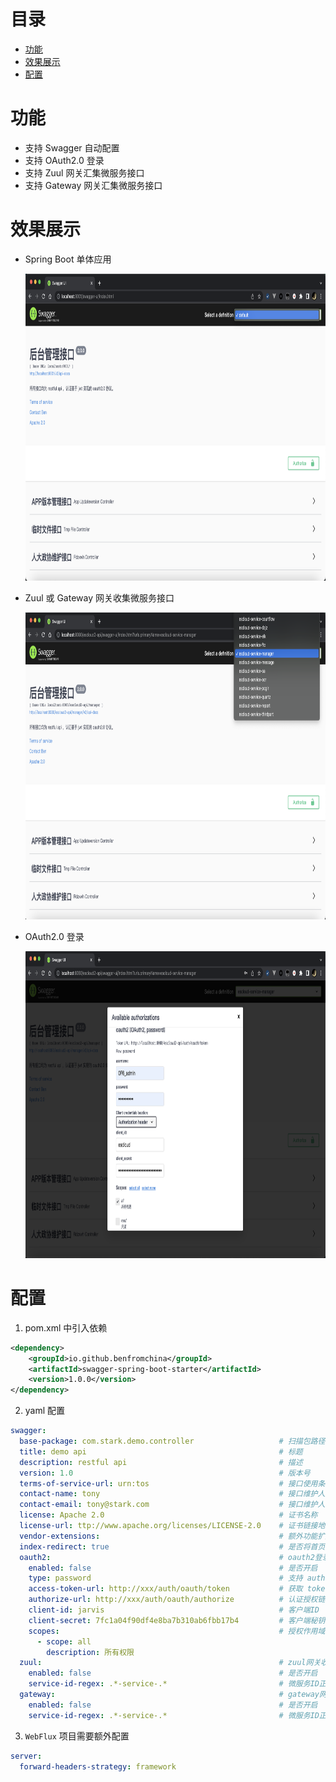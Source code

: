 # 目录

- [功能](#功能)
- [效果展示](#效果展示)
- [配置](#配置)

# 功能

- 支持 Swagger 自动配置
- 支持 OAuth2.0 登录
- 支持 Zuul 网关汇集微服务接口
- 支持 Gateway 网关汇集微服务接口

# 效果展示

- Spring Boot 单体应用

  <img src="docs/lib/standalone.png" width="864" height="491">

- Zuul 或 Gateway 网关收集微服务接口
  
  <img src="docs/lib/gateway.png" width="864" height="491">
  
- OAuth2.0 登录
  
  <img src="docs/lib/oauth2.png" width="864" height="491">


# 配置

1. pom.xml 中引入依赖

```xml
<dependency>
    <groupId>io.github.benfromchina</groupId>
    <artifactId>swagger-spring-boot-starter</artifactId>
    <version>1.0.0</version>
</dependency>
```

2. yaml 配置

```yml
swagger:
  base-package: com.stark.demo.controller                   # 扫描包路径
  title: demo api                                           # 标题
  description: restful api                                  # 描述
  version: 1.0                                              # 版本号
  terms-of-service-url: urn:tos                             # 接口使用条件说明
  contact-name: tony                                        # 接口维护人姓名
  contact-email: tony@stark.com                             # 接口维护人电子邮件
  license: Apache 2.0                                       # 证书名称
  license-url: ttp://www.apache.org/licenses/LICENSE-2.0    # 证书链接地址
  vendor-extensions:                                        # 额外功能扩展
  index-redirect: true                                      # 是否将首页 {"/", "/index"} 重定向到 swagger 接口文档页
  oauth2:                                                   # oauth2登录配置
    enabled: false                                          # 是否开启
    type: password                                          # 支持 authorization_code(授权码)、password(密码)
    access-token-url: http://xxx/auth/oauth/token           # 获取 token 链接地址
    authorize-url: http://xxx/auth/oauth/authorize          # 认证授权链接地址
    client-id: jarvis                                       # 客户端ID
    client-secret: 7fc1a04f90df4e8ba7b310ab6fbb17b4         # 客户端秘钥
    scopes:                                                 # 授权作用域列表，scope 和 description 自定义
      - scope: all
        description: 所有权限
  zuul:                                                     # zuul网关收集微服务接口统一展示
    enabled: false                                          # 是否开启
    service-id-regex: .*-service-.*                         # 微服务ID正则，匹配的微服务收集swagger
  gateway:                                                  # gateway网关收集微服务接口统一展示
    enabled: false                                          # 是否开启
    service-id-regex: .*-service-.*                         # 微服务ID正则，匹配的微服务收集swagger
```

3. `WebFlux` 项目需要额外配置

```yml
server:
  forward-headers-strategy: framework
```
